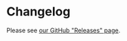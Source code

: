# Changelog

Please see [our GitHub "Releases" page](https://github.com/hotwired/stimulus/releases).
